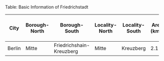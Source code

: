 Table: Basic Information of Friedrichstadt

| City | Borough-North | Borough-South | Locality-North | Locality-South | Area (km²) | Area (mi²) | Population (in 1725) | Coordinates (N) | Coordinates (E) | Elevation (m) above sea level | Elevation (ft) above sea level|
|------|-----------------|-----------------|------------------|------------------|------------|------------|---------------------|-----------------|-----------------|---------------|----------------|
| Berlin | Mitte | Friedrichshain-Kreuzberg | Mitte | Kreuzberg | 2.1 | 0.81 | 12,144 | 52.50833 | 13.39167 | 34 | 111 |
